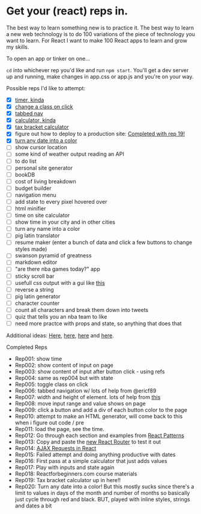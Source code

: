 # Get your (react) reps in.
The best way to learn something new is to practice it. The best way to learn a new web technology is to do 100 variations of the piece of technology you want to learn. For React I want to make 100 React apps to learn and grow my skills.

To open an app or tinker on one...

`cd` into whichever rep you'd like and run `npm start`. You'll get a dev server up and running, make changes in app.css or app.js and you're on your way.

Possible reps I'd like to attempt:
- [x] [timer, kinda](https://github.com/mattjared/reactreps/tree/master/rep001)
- [x] [change a class on click](https://github.com/mattjared/reactreps/tree/master/rep005)
- [x] [tabbed nav](https://github.com/mattjared/reactreps/tree/master/rep006)
- [x] [calculator, kinda](https://github.com/mattjared/reactreps/tree/master/rep011)
- [x] [tax bracket calculator](https://github.com/mattjared/reactreps/tree/master/rep019)
- [x] figure out how to deploy to a production site: [Completed with rep 19!](https://ns-jtejeuwajc.now.sh/)
- [x] [turn any date into a color](https://github.com/mattjared/reactreps/tree/master/rep020)
- [ ] show cursor location
- [ ] some kind of weather output reading an API
- [ ] to do list
- [ ] personal site generator
- [ ] bookDB
- [ ] cost of living breakdown
- [ ] budget builder
- [ ] navigation menu
- [ ] add state to every pixel hovered over
- [ ] html minifier
- [ ] time on site calculator
- [ ] show time in your city and in other cities
- [ ] turn any name into a color
- [ ] pig latin translator
- [ ] resume maker (enter a bunch of data and click a few buttons to change styles made)
- [ ] swanson pyramid of greatness
- [ ] markdown editor
- [ ] "are there nba games today?" app
- [ ] sticky scroll bar
- [ ] usefull css output with a gui like [this](http://www.lugolabs.com/caret)
- [ ] reverse a string
- [ ] pig latin generator
- [ ] character counter
- [ ] count all characters and break them down into tweets
- [ ] quiz that tells you an nba team to like
- [ ] need more practce with props and state, so anything that does that

Additional ideas: [Here](http://www.dreamincode.net/forums/topic/78802-martyr2s-mega-project-ideas-list/), [here](http://bonsaiden.github.io/JavaScript-Garden/), [here](https://github.com/jlem/WebDevChallenge) and [here](https://www.reddit.com/r/dailyprogrammer).

Completed Reps
- Rep001: show time
- Rep002: show content of input on page
- Rep003: show content of input after button click - using refs
- Rep004: same as rep004 but with state
- Rep005: toggle class on click
- Rep006: tabbed navigation w/ lots of help from @ericf89
- Rep007: width and height of element. lots of help from [this](https://github.com/KyleAMathews/react-component-width-mixin)
- Rep008: move input range and value shows on page
- Rep009: click a button and add a div of each button color to the page
- Rep010: attempt to make an HTML generator, will come back to this when i figure out code / pre
- Rep011: load the page, see the time.
- Rep012: Go through each section and examples from [React Patterns](http://reactpatterns.com/)
- Rep013: Copy and paste the [new React Router](https://github.com/ReactTraining/react-router/releases/tag/v4.0.0-0) to test it out
- Rep014: [AJAX Requests in React](https://daveceddia.com/ajax-requests-in-react/)
- Rep015: Failed attempt and doing anything productive with dates
- Rep016: First pass at a simple calculator that just adds values
- Rep017: Play with inputs and state again
- Rep018: Reactforbeginners.com course materials
- Rep019: Tax bracket calculator up in here!!
- Rep020: Turn any date into a color! But this mostly sucks since there's a limit to values in days of the month and number of months so basically just cycle through red and black. BUT, played with inline styles, strings and dates a bit
